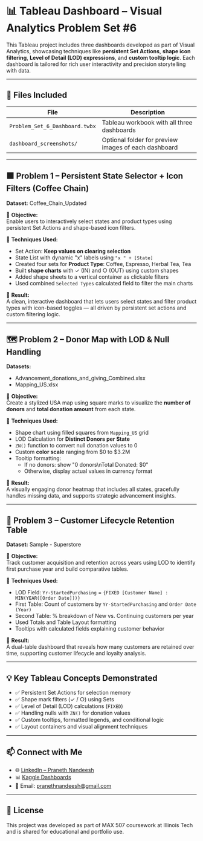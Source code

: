 # 📊 Tableau Dashboard – Visual Analytics Problem Set #6 

This Tableau project includes three dashboards developed as part of  Visual Analytics, showcasing techniques like **persistent Set Actions**, **shape icon filtering**, **Level of Detail (LOD) expressions**, and **custom tooltip logic**. Each dashboard is tailored for rich user interactivity and precision storytelling with data.

---

## 📁 Files Included

| File | Description |
|------|-------------|
| `Problem_Set_6_Dashboard.twbx` | Tableau workbook with all three dashboards |
| `dashboard_screenshots/` | Optional folder for preview images of each dashboard |

---

## 🟩 Problem 1 – Persistent State Selector + Icon Filters (Coffee Chain)

**Dataset:** Coffee_Chain_Updated

🧠 **Objective:**  
Enable users to interactively select states and product types using persistent Set Actions and shape-based icon filters.

🔧 **Techniques Used:**
- Set Action: **Keep values on clearing selection**
- State List with dynamic "x" labels using `"x " + [State]`
- Created four sets for **Product Type**: Coffee, Espresso, Herbal Tea, Tea
- Built **shape charts** with ✓ (IN) and ○ (OUT) using custom shapes
- Added shape sheets to a vertical container as clickable filters
- Used combined `Selected Types` calculated field to filter the main charts

🎯 **Result:**  
A clean, interactive dashboard that lets users select states and filter product types with icon-based toggles — all driven by persistent set actions and custom filtering logic.

---

## 🗺️ Problem 2 – Donor Map with LOD & Null Handling

**Datasets:**  
- Advancement_donations_and_giving_Combined.xlsx  
- Mapping_US.xlsx

🧠 **Objective:**  
Create a stylized USA map using square marks to visualize the **number of donors** and **total donation amount** from each state.

🔧 **Techniques Used:**
- Shape chart using filled squares from `Mapping_US` grid
- LOD Calculation for **Distinct Donors per State**
- `ZN()` function to convert null donation values to 0
- Custom **color scale** ranging from $0 to $3.2M
- Tooltip formatting:
  - If no donors: show "0 donors\nTotal Donated: $0"
  - Otherwise, display actual values in currency format

🎯 **Result:**  
A visually engaging donor heatmap that includes all states, gracefully handles missing data, and supports strategic advancement insights.

---

## 📅 Problem 3 – Customer Lifecycle Retention Table

**Dataset:** Sample - Superstore

🧠 **Objective:**  
Track customer acquisition and retention across years using LOD to identify first purchase year and build comparative tables.

🔧 **Techniques Used:**
- LOD Field: `Yr-StartedPurchasing` = `{FIXED [Customer Name] : MIN(YEAR([Order Date]))}`
- First Table: Count of customers by `Yr-StartedPurchasing` and `Order Date (Year)`
- Second Table: % breakdown of New vs. Continuing customers per year
- Used Totals and Table Layout formatting
- Tooltips with calculated fields explaining customer behavior

🎯 **Result:**  
A dual-table dashboard that reveals how many customers are retained over time, supporting customer lifecycle and loyalty analysis.

---

## 💡 Key Tableau Concepts Demonstrated

- ✅ Persistent Set Actions for selection memory
- ✅ Shape mark filters (✓ / ○) using Sets
- ✅ Level of Detail (LOD) calculations (`FIXED`)
- ✅ Handling nulls with `ZN()` for donation values
- ✅ Custom tooltips, formatted legends, and conditional logic
- ✅ Layout containers and visual alignment techniques

---

## 📫 Connect with Me

- 🌐 [LinkedIn – Praneth Nandeesh](https://www.linkedin.com/in/praneth-nandeesh-789038285/)
- 📊 [Kaggle Dashboards](https://www.kaggle.com/pranethhh)
- 📧 Email: pranethnandeesh@gmail.com

---

## 📌 License

This project was developed as part of MAX 507 coursework at Illinois Tech and is shared for educational and portfolio use.

